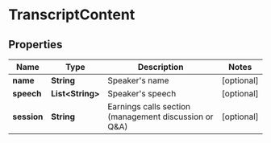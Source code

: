 # TranscriptContent

## Properties

 Name        | Type                   | Description                                               | Notes      
-------------|------------------------|-----------------------------------------------------------|------------
 **name**    | **String**             | Speaker&#39;s name                                        | [optional] 
 **speech**  | **List&lt;String&gt;** | Speaker&#39;s speech                                      | [optional] 
 **session** | **String**             | Earnings calls section (management discussion or Q&amp;A) | [optional] 



